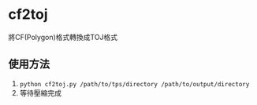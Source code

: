 # cf2toj
將CF(Polygon)格式轉換成TOJ格式

## 使用方法
1. `python cf2toj.py /path/to/tps/directory /path/to/output/directory`
2. 等待壓縮完成
